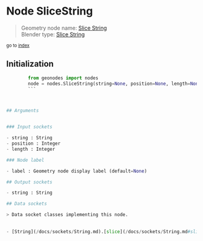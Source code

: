 
# Node SliceString

> Geometry node name: [Slice String](https://docs.blender.org/manual/en/latest/modeling/geometry_nodes/text/slice_string.html)<br>
  Blender type: [Slice String](https://docs.blender.org/api/current/bpy.types.FunctionNodeSliceString.html)
  
<sub>go to [index](/docs/index.md)</sub>

## Initialization

```python
        from geonodes import nodes
        node = nodes.SliceString(string=None, position=None, length=None, label=None)
        ```



## Arguments


### Input sockets

- string : String
- position : Integer
- length : Integer

### Node label

- label : Geometry node display label (default=None)

## Output sockets

- string : String

## Data sockets

> Data socket classes implementing this node.
  
  
- [String](/docs/sockets/String.md).[slice](/docs/sockets/String.md#slice) : Method
  

